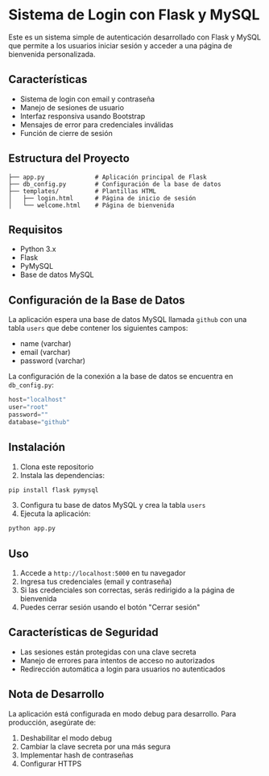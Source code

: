 # Sistema de Login con Flask y MySQL

Este es un sistema simple de autenticación desarrollado con Flask y MySQL que permite a los usuarios iniciar sesión y acceder a una página de bienvenida personalizada.

## Características

- Sistema de login con email y contraseña
- Manejo de sesiones de usuario
- Interfaz responsiva usando Bootstrap
- Mensajes de error para credenciales inválidas
- Función de cierre de sesión

## Estructura del Proyecto

```
├── app.py              # Aplicación principal de Flask
├── db_config.py        # Configuración de la base de datos
├── templates/          # Plantillas HTML
│   ├── login.html      # Página de inicio de sesión
│   └── welcome.html    # Página de bienvenida
```

## Requisitos

- Python 3.x
- Flask
- PyMySQL
- Base de datos MySQL

## Configuración de la Base de Datos

La aplicación espera una base de datos MySQL llamada `github` con una tabla `users` que debe contener los siguientes campos:
- name (varchar)
- email (varchar)
- password (varchar)

La configuración de la conexión a la base de datos se encuentra en `db_config.py`:
```python
host="localhost"
user="root"
password=""
database="github"
```

## Instalación

1. Clona este repositorio
2. Instala las dependencias:
```bash
pip install flask pymysql
```
3. Configura tu base de datos MySQL y crea la tabla `users`
4. Ejecuta la aplicación:
```bash
python app.py
```

## Uso

1. Accede a `http://localhost:5000` en tu navegador
2. Ingresa tus credenciales (email y contraseña)
3. Si las credenciales son correctas, serás redirigido a la página de bienvenida
4. Puedes cerrar sesión usando el botón "Cerrar sesión"

## Características de Seguridad

- Las sesiones están protegidas con una clave secreta
- Manejo de errores para intentos de acceso no autorizados
- Redirección automática a login para usuarios no autenticados

## Nota de Desarrollo

La aplicación está configurada en modo debug para desarrollo. Para producción, asegúrate de:
1. Deshabilitar el modo debug
2. Cambiar la clave secreta por una más segura
3. Implementar hash de contraseñas
4. Configurar HTTPS
